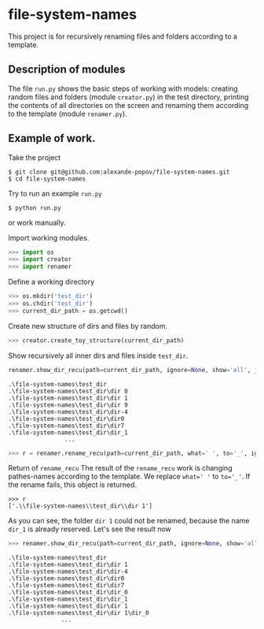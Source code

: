 # file-system-names
This project is for recursively renaming files and folders according to a template.

## Description of modules
The file `run.py` shows the basic steps of working with models: creating random files and folders (module `creator.py`) in the test directory, printing the contents of all directories on the screen and renaming them according to the template (module `renamer.py`).

## Example of work.
Take the project
```
$ git clone git@github.com:alexande-popov/file-system-names.git
$ cd file-system-names
```
Try to run an example `run.py`
```
$ python run.py
```
or work manually.

Import working modules.
```python
>>> import os
>>> import creator
>>> import renamer
```
Define a working directory
```python
>>> os.mkdir('test_dir')
>>> os.chdir('test_dir')
>>> current_dir_path = os.getcwd()
```
Create new structure of dirs and files by random.
```python
>>> creator.create_toy_structure(current_dir_path)
```
Show recursively all inner dirs and files inside `test_dir`.
```python
renamer.show_dir_recu(path=current_dir_path, ignore=None, show='all', join=True, tab='\t')
```
```
.\file-system-names\test_dir
.\file-system-names\test_dir\dir 0
.\file-system-names\test_dir\dir 1
.\file-system-names\test_dir\dir 9
.\file-system-names\test_dir\dir-4
.\file-system-names\test_dir\dir0
.\file-system-names\test_dir\dir7
.\file-system-names\test_dir\dir_1
                ...
```
```python
>>> r = renamer.rename_recu(path=current_dir_path, what=' ', to='_', ignore=None)
```
Return of `rename_recu` 
The result of the `rename_recu` work is changing pathes-names according to the template. We replace `what=' '` to `to='_'`. If the rename fails, this object is returned.
```
>>> r
['.\\file-system-names\\test_dir\\dir 1']
```
As you can see, the folder `dir 1` could not be renamed, because the name `dir_1` is already reserved. Let's see the result now
```python
>>> renamer.show_dir_recu(path=current_dir_path, ignore=None, show='all', join=True, tab='\t')
```
```
.\file-system-names\test_dir
.\file-system-names\test_dir\dir 1
.\file-system-names\test_dir\dir-4
.\file-system-names\test_dir\dir0
.\file-system-names\test_dir\dir7
.\file-system-names\test_dir\dir_0
.\file-system-names\test_dir\dir_1
.\file-system-names\test_dir\dir 1
.\file-system-names\test_dir\dir 1\dir_0
               ...
```
